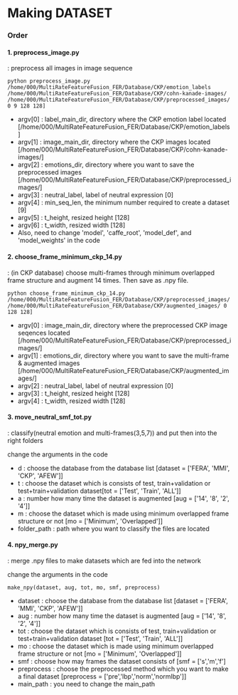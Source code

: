 # Making DATASET

### Order

#### 1. preprocess_image.py
   : preprocess all images in image sequence   
 

```
python preprocess_image.py /home/000/MultiRateFeatureFusion_FER/Database/CKP/emotion_labels /home/000/MultiRateFeatureFusion_FER/Database/CKP/cohn-kanade-images/ /home/000/MultiRateFeatureFusion_FER/Database/CKP/preprocessed_images/ 0 9 128 128]
```
- argv[0] : label_main_dir, directory where the CKP emotion label located [/home/000/MultiRateFeatureFusion_FER/Database/CKP/emotion_labels]
- argv[1] : image_main_dir, directory where the CKP images located [/home/000/MultiRateFeatureFusion_FER/Database/CKP/cohn-kanade-images/]
- argv[2] : emotions_dir, directory where you want to save the preprocessed images [/home/000/MultiRateFeatureFusion_FER/Database/CKP/preprocessed_images/]
- argv[3] : neutral_label, label of neutral expression [0]
- argv[4] : min_seq_len, the minimum number required to create a dataset [9]
- argv[5] : t_height, resized height [128]
- argv[6] : t_width, resized width [128]
- Also, need to change 'model', 'caffe_root', 'model_def', and 'model_weights' in the code
     

#### 2. choose_frame_minimum_ckp_14.py
   : (in CKP database) choose multi-frames through minimum overlapped frame structure and augment 14 times. Then save as .npy file.   

```
python choose_frame_minimum_ckp_14.py /home/000/MultiRateFeatureFusion_FER/Database/CKP/preprocessed_images/ /home/000/MultiRateFeatureFusion_FER/Database/CKP/augmented_images/ 0 128 128]
```
- argv[0] : image_main_dir, directory where the preprocessed CKP image seqences located [/home/000/MultiRateFeatureFusion_FER/Database/CKP/preprocessed_images/]
- argv[1] : emotions_dir, directory where you want to save the multi-frame & augmented images [/home/000/MultiRateFeatureFusion_FER/Database/CKP/augmented_images/]
- argv[2] : neutral_label, label of neutral expression [0]
- argv[3] : t_height, resized height [128]
- argv[4] : t_width, resized width [128]


#### 3. move_neutral_smf_tot.py
   : classify(neutral emotion and multi-frames(3,5,7)) and put then into the right folders   


change the arguments in the code
- d : choose the database from the database list [dataset = ['FERA', 'MMI', 'CKP', 'AFEW']]
- t : choose the dataset which is consists of test, train+validation or test+train+validation dataset[tot = ['Test', 'Train', 'ALL']]
- a : number how many time the dataset is augmented [aug = ['14', '8', '2', '4']]
- m : choose the dataset which is made using minimum overlapped frame structure or not [mo = ['Minimum', 'Overlapped']]
- folder_path : path where you want to classify the files are located


#### 4. npy_merge.py
   : merge .npy files to make datasets which are fed into the network   


change the arguments in the code
```
make_npy(dataset, aug, tot, mo, smf, preprocess)
```
    
- dataset : choose the database from the database list [dataset = ['FERA', 'MMI', 'CKP', 'AFEW']]
- aug : number how many time the dataset is augmented [aug = ['14', '8', '2', '4']]
- tot : choose the dataset which is consists of test, train+validation or test+train+validation dataset [tot = ['Test', 'Train', 'ALL']]
- mo : choose the dataset which is made using minimum overlapped frame structure or not [mo = ['Minimum', 'Overlapped']]
- smf : choose how may frames the dataset consists of [smf = ['s','m','f']
- preprocess : choose the preprocessed method which you want to make a final dataset [preprocess = ['pre','lbp','norm','normlbp']]
- main_path : you need to change the main_path
